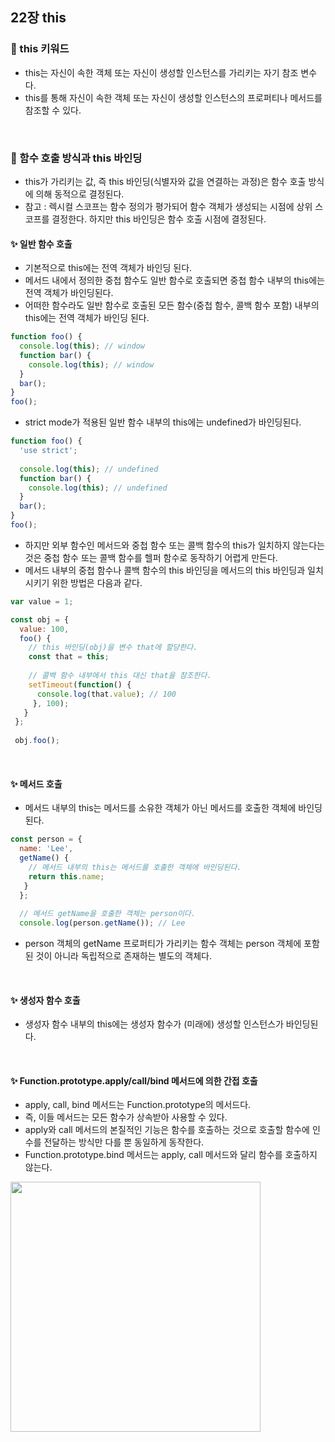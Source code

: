 ## 22장 this

### 📌 this 키워드
- this는 자신이 속한 객체 또는 자신이 생성할 인스턴스를 가리키는 자기 참조 변수다.
- this를 통해 자신이 속한 객체 또는 자신이 생성할 인스턴스의 프로퍼티나 메서드를 참조할 수 있다.
<br>

### 📌 함수 호출 방식과 this 바인딩
- this가 가리키는 값, 즉 this 바인딩(식별자와 값을 연결하는 과정)은 함수 호출 방식에 의해 동적으로 결정된다.
- 참고 : 렉시컬 스코프는 함수 정의가 평가되어 함수 객체가 생성되는 시점에 상위 스코프를 결정한다. 하지만 this 바인딩은 함수 호출 시점에 결정된다.

#### ✨ 일반 함수 호출
- 기본적으로 this에는 전역 객체가 바인딩 된다.
- 메서드 내에서 정의한 중첩 함수도 일반 함수로 호출되면 중첩 함수 내부의 this에는 전역 객체가 바인딩된다.
- 어떠한 함수라도 일반 함수로 호출된 모든 함수(중첩 함수, 콜백 함수 포함) 내부의 this에는 전역 객체가 바인딩 된다.
```js
function foo() {
  console.log(this); // window
  function bar() {
    console.log(this); // window
  }
  bar();
}
foo();
```
- strict mode가 적용된 일반 함수 내부의 this에는 undefined가 바인딩된다.
```js
function foo() {
  'use strict';
  
  console.log(this); // undefined
  function bar() {
    console.log(this); // undefined
  }
  bar();
}
foo();
```
- 하지만 외부 함수인 메서드와 중첩 함수 또는 콜백 함수의 this가 일치하지 않는다는 것은 중첩 함수 또는 콜백 함수를 헬퍼 함수로 동작하기 어렵게 만든다.
- 메서드 내부의 중첩 함수나 콜백 함수의 this 바인딩을 메서드의 this 바인딩과 일치시키기 위한 방법은 다음과 같다.
```js
var value = 1;

const obj = {
  value: 100,
  foo() {
    // this 바인딩(obj)을 변수 that에 할당한다.
    const that = this;
    
    // 콜백 함수 내부에서 this 대신 that을 참조한다.
    setTimeout(function() {
      console.log(that.value); // 100
     }, 100);
   }
 };
 
 obj.foo();
```
<br>

#### ✨ 메서드 호출
- 메서드 내부의 this는 메서드를 소유한 객체가 아닌 메서드를 호출한 객체에 바인딩된다.
```js
const person = {
  name: 'Lee',
  getName() {
    // 메서드 내부의 this는 메서드를 호출한 객체에 바인딩된다.
    return this.name;
   }
  };
  
  // 메서드 getName을 호출한 객체는 person이다.
  console.log(person.getName()); // Lee
```
- person 객체의 getName 프로퍼티가 가리키는 함수 객체는 person 객체에 포함된 것이 아니라 독립적으로 존재하는 별도의 객체다.
<br>

#### ✨ 생성자 함수 호출
- 생성자 함수 내부의 this에는 생성자 함수가 (미래에) 생성할 인스턴스가 바인딩된다.
<br>

#### ✨ Function.prototype.apply/call/bind 메서드에 의한 간접 호출
- apply, call, bind 메서드는 Function.prototype의 메서드다.
- 즉, 이들 메서드는 모든 함수가 상속받아 사용할 수 있다.
- apply와 call 메서드의 본질적인 기능은 함수를 호출하는 것으로 호출할 함수에 인수를 전달하는 방식만 다를 뿐 동일하게 동작한다.
- Function.prototype.bind 메서드는 apply, call 메서드와 달리 함수를 호출하지 않는다.
<img src="https://user-images.githubusercontent.com/89966610/179380849-beb0d153-54d2-4416-98a5-941268fdced7.png" width="400"/>

